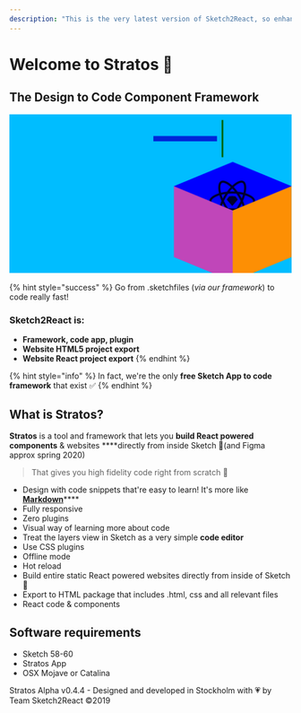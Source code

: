 ```yaml
---
description: "This is the very latest version of Sketch2React, so enhanced we needed a new name \U0001F604\U0001F44D"
---
```


# Welcome to Stratos 🏡

## The Design to Code Component Framework

![](.gitbook/assets/1.png)

{% hint style="success" %}
Go from .sketchfiles \(_via our framework_\) to code really fast!

### Sketch2React is:

* **Framework, code app, plugin**
* **Website HTML5 project export**
* **Website React project export** 
{% endhint %}

{% hint style="info" %}
In fact, we're the only **free Sketch App to code framework** that exist ✅
{% endhint %}

## What is Stratos?

**Stratos** is a tool and framework that lets you **build React powered components** & websites ****directly from inside Sketch 💎\(and Figma approx spring 2020\)

> That gives you high fidelity code right from scratch 💪

* Design with code snippets that're easy to learn! It's more like [**Markdown**](https://en.wikipedia.org/wiki/Markdown)\*\*\*\*
* Fully responsive
* Zero plugins
* Visual way of learning more about code
* Treat the layers view in Sketch as a very simple **code editor**
* Use CSS plugins
* Offline mode
* Hot reload
* Build entire static React powered websites directly from inside of Sketch 🤯
* Export to HTML package that includes .html, css and all relevant files
* React code & components

## Software requirements

* Sketch 58-60
* Stratos App
* OSX Mojave or Catalina

Stratos Alpha v0.4.4 - Designed and developed in Stockholm with 💗 by Team Sketch2React ©2019

